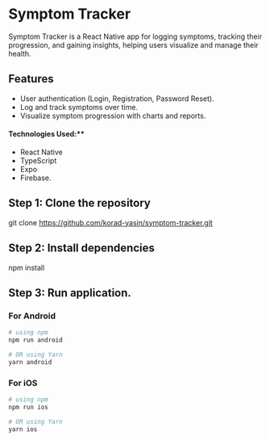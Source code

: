 # Symptom Tracker
Symptom Tracker is a React Native app for logging symptoms, tracking their progression, and gaining insights, helping users visualize and manage their health.

## Features

- User authentication (Login, Registration, Password Reset).
- Log and track symptoms over time.
- Visualize symptom progression with charts and reports.

#### Technologies Used:**

- React Native
- TypeScript
- Expo
- Firebase.

## Step 1: Clone the repository

git clone https://github.com/korad-yasin/symptom-tracker.git

## Step 2: Install dependencies

npm install

## Step 3: Run application. 

### For Android

```bash
# using npm
npm run android

# OR using Yarn
yarn android
```

### For iOS

```bash
# using npm
npm run ios

# OR using Yarn
yarn ios
```
